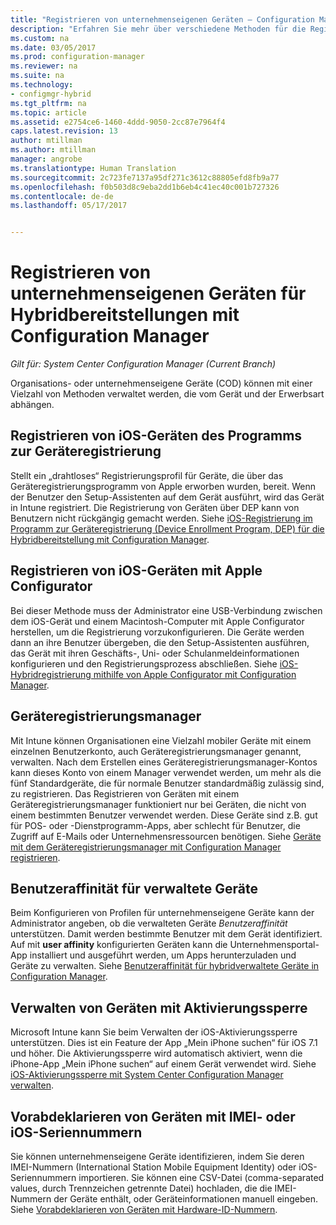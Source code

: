 ```yaml
---
title: "Registrieren von unternehmenseigenen Geräten – Configuration Manager | Microsoft-Dokumentation"
description: "Erfahren Sie mehr über verschiedene Methoden für die Registrierung unternehmenseigener Geräte für Hybridbereitstellungen mit Configuration Manager."
ms.custom: na
ms.date: 03/05/2017
ms.prod: configuration-manager
ms.reviewer: na
ms.suite: na
ms.technology:
- configmgr-hybrid
ms.tgt_pltfrm: na
ms.topic: article
ms.assetid: e2754ce6-1460-4ddd-9050-2cc87e7964f4
caps.latest.revision: 13
author: mtillman
ms.author: mtillman
manager: angrobe
ms.translationtype: Human Translation
ms.sourcegitcommit: 2c723fe7137a95df271c3612c88805efd8fb9a77
ms.openlocfilehash: f0b503d8c9eba2dd1b6eb4c41ec40c001b727326
ms.contentlocale: de-de
ms.lasthandoff: 05/17/2017


---
```

# <a name="enroll-company-owned-devices-for-hybrid-deployments-with-configuration-manager"></a>Registrieren von unternehmenseigenen Geräten für Hybridbereitstellungen mit Configuration Manager

*Gilt für: System Center Configuration Manager (Current Branch)*

Organisations- oder unternehmenseigene Geräte (COD) können mit einer Vielzahl von Methoden verwaltet werden, die vom Gerät und der Erwerbsart abhängen.  

## <a name="enroll-device-enrollment-program-ios-devices"></a>Registrieren von iOS-Geräten des Programms zur Geräteregistrierung  
 Stellt ein „drahtloses“ Registrierungsprofil für Geräte, die über das Geräteregistrierungsprogramm von Apple erworben wurden, bereit. Wenn der Benutzer den Setup-Assistenten auf dem Gerät ausführt, wird das Gerät in Intune registriert.  Die Registrierung von Geräten über DEP kann von Benutzern nicht rückgängig gemacht werden. Siehe [iOS-Registrierung im Programm zur Geräteregistrierung (Device Enrollment Program, DEP) für die Hybridbereitstellung mit Configuration Manager](../../mdm/deploy-use/ios-device-enrollment-program-for-hybrid.md).  

## <a name="enroll-ios-devices-with-apple-configurator"></a>Registrieren von iOS-Geräten mit Apple Configurator  
 Bei dieser Methode muss der Administrator eine USB-Verbindung zwischen dem iOS-Gerät und einem Macintosh-Computer mit Apple Configurator herstellen, um die Registrierung vorzukonfigurieren. Die Geräte werden dann an ihre Benutzer übergeben, die den Setup-Assistenten ausführen, das Gerät mit ihren Geschäfts-, Uni- oder Schulanmeldeinformationen konfigurieren und den Registrierungsprozess abschließen. Siehe [iOS-Hybridregistrierung mithilfe von Apple Configurator mit Configuration Manager](../../mdm/deploy-use/ios-hybrid-enrollment-using-apple-configurator.md).  

## <a name="device-enrollment-manager"></a>Geräteregistrierungsmanager  
 Mit Intune können Organisationen eine Vielzahl mobiler Geräte mit einem einzelnen Benutzerkonto, auch Geräteregistrierungsmanager genannt, verwalten. Nach dem Erstellen eines Geräteregistrierungsmanager-Kontos kann dieses Konto von einem Manager verwendet werden, um mehr als die fünf Standardgeräte, die für normale Benutzer standardmäßig zulässig sind, zu registrieren. Das Registrieren von Geräten mit einem Geräteregistrierungsmanager funktioniert nur bei Geräten, die nicht von einem bestimmten Benutzer verwendet werden. Diese Geräte sind z.B. gut für POS- oder -Dienstprogramm-Apps, aber schlecht für Benutzer, die Zugriff auf E-Mails oder Unternehmensressourcen benötigen. Siehe [Geräte mit dem Geräteregistrierungsmanager mit Configuration Manager registrieren](../../mdm/deploy-use/enroll-devices-with-device-enrollment-manager.md).  

## <a name="user-affinity-for-managed-devices"></a>Benutzeraffinität für verwaltete Geräte  
 Beim Konfigurieren von Profilen für unternehmenseigene Geräte kann der Administrator angeben, ob die verwalteten Geräte *Benutzeraffinität* unterstützen. Damit werden bestimmte Benutzer mit dem Gerät identifiziert. Auf mit **user affinity** konfigurierten Geräten kann die Unternehmensportal-App installiert und ausgeführt werden, um Apps herunterzuladen und Geräte zu verwalten. Siehe [Benutzeraffinität für hybridverwaltete Geräte in Configuration Manager](../../mdm/deploy-use/user-affinity-for-hybrid-managed-devices.md).  

## <a name="manage-devices-with-activation-lock"></a>Verwalten von Geräten mit Aktivierungssperre  
 Microsoft Intune kann Sie beim Verwalten der iOS-Aktivierungssperre unterstützen. Dies ist ein Feature der App „Mein iPhone suchen“ für iOS 7.1 und höher. Die Aktivierungssperre wird automatisch aktiviert, wenn die iPhone-App „Mein iPhone suchen“ auf einem Gerät verwendet wird. Siehe [iOS-Aktivierungssperre mit System Center Configuration Manager verwalten](../../mdm/deploy-use/manage-ios-activation-lock.md).

 ## <a name="predeclare-devices-with-imei-or-ios-serial-numbers"></a>Vorabdeklarieren von Geräten mit IMEI- oder iOS-Seriennummern

Sie können unternehmenseigene Geräte identifizieren, indem Sie deren IMEI-Nummern (International Station Mobile Equipment Identity) oder iOS-Seriennummern importieren. Sie können eine CSV-Datei (comma-separated values, durch Trennzeichen getrennte Datei) hochladen, die die IMEI-Nummern der Geräte enthält, oder Geräteinformationen manuell eingeben.  Siehe [Vorabdeklarieren von Geräten mit Hardware-ID-Nummern](../../mdm/deploy-use/predeclare-devices-with-hardware-id.md).

